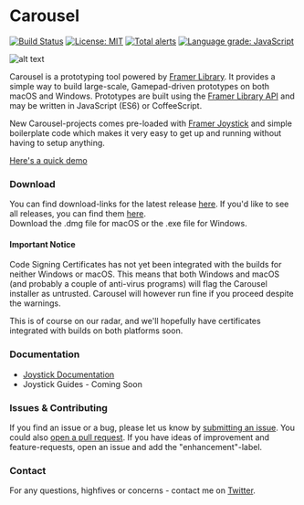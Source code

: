# Carousel 
[![Build Status](https://travis-ci.org/emilwidlund/carousel.svg?branch=master)](https://travis-ci.org/emilwidlund/carousel)
[![License: MIT](https://img.shields.io/badge/License-MIT-yellow.svg)](https://opensource.org/licenses/MIT)
[![Total alerts](https://img.shields.io/lgtm/alerts/g/emilwidlund/carousel.svg?logo=lgtm&logoWidth=18)](https://lgtm.com/projects/g/emilwidlund/carousel/alerts/)
[![Language grade: JavaScript](https://img.shields.io/lgtm/grade/javascript/g/emilwidlund/carousel.svg?logo=lgtm&logoWidth=18)](https://lgtm.com/projects/g/emilwidlund/carousel/context:javascript)

![alt text](https://i.imgur.com/IQlzO44.png)

Carousel is a prototyping tool powered by [Framer Library](https://github.com/koenbok/Framer). It provides a simple way to build large-scale, Gamepad-driven prototypes on both macOS and Windows. Prototypes are built using the [Framer Library API](https://classic.framer.com/docs) and may be written in JavaScript (ES6) or CoffeeScript.

New Carousel-projects comes pre-loaded with [Framer Joystick](https://blog.framer.com/introducing-framer-joystick-28359287bef0) and simple boilerplate code which makes it very easy to get up and running without having to setup anything.

[Here's a quick demo](https://www.youtube.com/watch?v=5UR9pkTTJvY&feature=youtu.be)

### Download
You can find download-links for the latest release [here](https://github.com/emilwidlund/carousel/releases/latest). If you'd like to see all releases, you can find them [here](https://github.com/emilwidlund/carousel/releases).  
Download the .dmg file for macOS or the .exe file for Windows.

#### Important Notice
Code Signing Certificates has not yet been integrated with the builds for neither Windows or macOS. This means that both Windows and macOS (and probably a couple of anti-virus programs) will flag the Carousel installer as untrusted. Carousel will however run fine if you proceed despite the warnings.

This is of course on our radar, and we'll hopefully have certificates integrated with builds on both platforms soon.

### Documentation
- [Joystick Documentation](https://github.com/emilwidlund/carousel/blob/master/docs/Joystick.md)
- Joystick Guides - Coming Soon

### Issues & Contributing
If you find an issue or a bug, please let us know by [submitting an issue](https://github.com/emilwidlund/carousel/issues). You could also [open a pull request](https://github.com/emilwidlund/carousel/pulls). If you have ideas of improvement and feature-requests, open an issue and add the "enhancement"-label.

### Contact
For any questions, highfives or concerns - contact me on [Twitter](https://twitter.com/emilwidlund).

